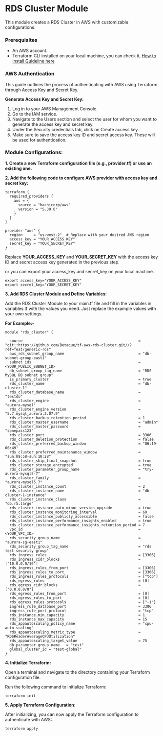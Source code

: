 # RDS Cluster Module

This module creates a RDS Cluster in AWS with customizable configurations.

### Prerequisites
- An AWS account.
- Terraform CLI installed on your local machine, you can check it, [How to Install Guideline here](https://developer.hashicorp.com/terraform/tutorials/aws-get-started/install-cli)

### AWS Authentication 
This guide outlines the process of authenticating with AWS using Terraform through Access Key and Secret Key.

**Generate Access Key and Secret Key:**
1. Log in to your AWS Management Console.
2. Go to the IAM service.
3. Navigate to the Users section and select the user for whom you want to generate the access key and secret key.
4. Under the Security credentials tab, click on Create access key.
5. Make sure to save the access key ID and secret access key. These will be used for authentication.

### Module Configurations:
 
**1. Create a new Terraform configuration file (e.g., provider.tf) or use an existing one.**

**2. Add the following code to configure AWS provider with access key and secret key:**

```
terraform {
  required_providers {
    aws = {
      source = "hashicorp/aws"
      version = "5.30.0"
    }
  }
}

provider "aws" {
  region     = "us-west-2"  # Replace with your desired AWS region
  access_key = "YOUR_ACCESS_KEY"
  secret_key = "YOUR_SECRET_KEY"
}
```
Replace **YOUR_ACCESS_KEY** and **YOUR_SECRET_KEY** with the access key ID and secret access key generated in the previous step.

or you can export your access_key and secret_key on your local machine.
```
export access_key="YOUR_ACCESS_KEY"
export secret_key="YOUR_SECRET_KEY"
```

**3. Add RDS Cluster Module and Define Variables:**


Add the RDS Cluster Module to your main.tf file and fill in the variables in variables.tf with the values you need. Just replace the example values with your own settings.

**For Example:-**

```
module "rds_cluster" {

  source                                                     = "git::https://github.com/Betaque/tf-aws-rds-cluster.git//?ref=feat/generic-rds"
  aws_rds_subnet_group_name                                  = "db-subnet-group-east1"
  subnet_ids                                                 = <YOUR_PUBLIC_SUBNET_ID>
  db_subnet_group_tag_name                                   = "RDS MySQL DB subnet group"
  is_primary_cluster                                         = true
  rds_cluster_name                                           = "db-cluster-1"
  rds_cluster_database_name                                  = "testdb"
  rds_cluster_engine                                         = "aurora-mysql"
  rds_cluster_engine_version                                 = "5.7.mysql_aurora.2.07.9"
  rds_cluster_backup_retention_period                        = 1
  rds_cluster_master_username                                = "admin"
  rds_cluster_master_password                                = "somepass123"
  rds_cluster_port                                           = 3306
  rds_cluster_deletion_protection                            = false
  rds_cluster_preferred_backup_window                        = "06:19-06:49"
  rds_cluster_preferred_maintenance_window                   = "sun:09:58-sun:10:28"
  rds_cluster_skip_final_snapshot                            = true
  rds_cluster_storage_encrypted                              = true
  rds_cluster_parameter_group_name                           = "try-aurora-mysql5-7"
  rds_cluster_family                                         = "aurora-mysql5.7"
  rds_cluster_instance_count                                 = 2
  rds_cluster_instance_name                                  = "db-cluster-1-instance"
  rds_cluster_instance_class                                 = "db.r5.large"
  rds_cluster_instance_auto_minor_version_upgrade            = true
  rds_cluster_instance_monitoring_interval                   = 60
  rds_cluster_instance_publicly_accessible                   = false
  rds_cluster_instance_performance_insights_enabled          = true
  rds_cluster_instance_performance_insights_retention_period = 7
  vpc_id                                                     = <YOUR_VPC_ID>
  rds_security_group_name                                    = "aurora-sg-east1"
  rds_security_group_tag_name                                = "rds test security group"
  rds_ingress_rules                                          = [3306]
  rds_ingress_cidr_blocks                                    = ["10.0.0.0/16"]
  rds_ingress_rules_from_port                                = [3306]
  rds_ingress_rules_to_port                                  = [3306]
  rds_ingress_rules_protocols                                = ["tcp"]
  rds_egress_rules                                           = [0]
  rds_egress_cidr_blocks                                     = ["0.0.0.0/0"]
  rds_egress_rules_from_port                                 = [0]
  rds_egress_rules_to_port                                   = [0]
  rds_egress_rules_protocols                                 = ["-1"]
  ingress_rule_database_port                                 = 3306
  ingress_rule_port_protocol                                 = "tcp"
  rds_instance_min_capacity                                  = 1
  rds_instance_max_capacity                                  = 15
  rds_appautoscaling_policy_name                             = "cpu-auto-scaling"
  rds_appautoscaling_metric_type                             = "RDSReaderAverageCPUUtilization"
  rds_appautoscaling_target_value                            = 75
  db_parameter_group_name   = "test"
  global_cluster_id = "test-global"
}
```

**4. Initialize Terraform:** 

Open a terminal and navigate to the directory containing your Terraform configuration file.

Run the following command to initialize Terraform:
```
terraform init
```

**5. Apply Terraform Configuration:** 

After initializing, you can now apply the Terraform configuration to authenticate with AWS:
```
terraform apply
``` 
